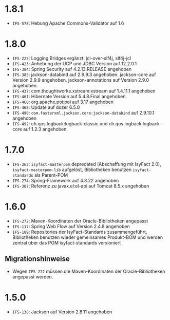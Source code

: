 # 1.8.1
- `IFS-578`: Hebung Apache Commons-Validator auf 1.6

# 1.8.0
- `IFS-223`: Logging Bridges ergänzt: jcl-over-slf4j, slf4j-jcl
- `IFS-423`: Anhebung der UCP und JDBC Version auf 12.2.0.1
- `IFS-384`: Spring Security auf 4.2.13.RELEASE angehoben
- `IFS-385`: jackson-databind auf 2.9.9.3 angehoben. jackson-core auf Version 2.9.9 angehoben. jackson-annotations auf Version 2.9.0 angehoben.
- `IFS-437`: com.thoughtworks.xstream:xstream auf 1.4.11.1 angehoben
- `IFS-461`: Hibernate Version auf 5.4.8.Final angehoben.
- `IFS-460`: org.apache.poi:poi auf 3.17 angehoben
- `IFS-468`: Update auf dozer 6.5.0
- `IFS-490`: `com.fasterxml.jackson.core:jackson-databind` auf 2.9.10.1 angehoben
- `IFS-492`: ch.qos.logback:logback-classic und ch.qos.logback:logback-core auf 1.2.3 angehoben.

# 1.7.0
- `IFS-262`: `isyfact-masterpom` deprecated (Abschaffung mit IsyFact 2.0), `isyfact-masterpom-lib` aufgelöst, Bibliotheken benutzen `isyfact-standards` als Parent-POM
- `IFS-274`: Spring-Framework auf 4.3.22 angehoben
- `IFS-307`: Referenz zu javax.el:el-api auf Tomcat 8.5.x angehoben

# 1.6.0
- `IFS-272`: Maven-Koordinaten der Oracle-Bibliotheken angepasst
- `IFS-117`: Spring Web Flow auf Version 2.4.8 angehoben
- `IFS-189`: Repositories der IsyFact-Standards zusammengeführt, Bibliotheken benutzen wieder gemeinsames Produkt-BOM und werden zentral über das POM isyfact-standards versioniert
## Migrationshinweise
- Wegen `IFS-272` müssen die Maven-Koordinaten der Oracle-Bibliotheken angepasst werden. 

# 1.5.0
- `IFS-138`: Jackson auf Version 2.8.11 angehoben

